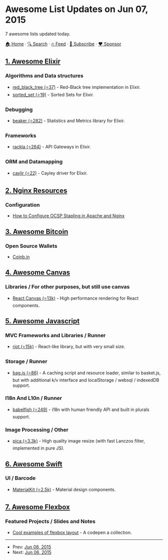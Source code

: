 # Awesome List Updates on Jun 07, 2015

7 awesome lists updated today.

[🏠 Home](/README.md) · [🔍 Search](https://www.trackawesomelist.com/search/) · [🔥 Feed](https://www.trackawesomelist.com/rss.xml) · [📮 Subscribe](https://trackawesomelist.us17.list-manage.com/subscribe?u=d2f0117aa829c83a63ec63c2f&id=36a103854c) · [❤️  Sponsor](https://github.com/sponsors/theowenyoung)



## [1. Awesome Elixir](/content/h4cc/awesome-elixir/README.md)

### Algorithms and Data structures

*   [red\_black\_tree (⭐37)](https://github.com/SenecaSystems/red_black_tree) - Red-Black tree implementation in Elixir.
*   [sorted\_set (⭐19)](https://github.com/SenecaSystems/sorted_set) - Sorted Sets for Elixir.

### Debugging

*   [beaker (⭐282)](https://github.com/hahuang65/beaker) - Statistics and Metrics library for Elixir.

### Frameworks

*   [rackla (⭐264)](https://github.com/AntonFagerberg/rackla) - API Gateways in Elixir.

### ORM and Datamapping

*   [caylir (⭐22)](https://github.com/mneudert/caylir) - Cayley driver for Elixir.

## [2. Nginx Resources](/content/fcambus/nginx-resources/README.md)

### Configuration

*   [How to Configure OCSP Stapling in Apache and Nginx](https://sslmate.com/blog/post/ocsp_stapling_in_apache_and_nginx)

## [3. Awesome Bitcoin](/content/igorbarinov/awesome-bitcoin/README.md)

### Open Source Wallets

*   [Coinb.in](https://coinb.in)

## [4. Awesome Canvas](/content/raphamorim/awesome-canvas/README.md)

### Libraries / For other purposes, but still use canvas

*   [React Canvas (⭐13k)](https://github.com/Flipboard/react-canvas) - High performance <canvas> rendering for React components.

## [5. Awesome Javascript](/content/sorrycc/awesome-javascript/README.md)

### MVC Frameworks and Libraries / Runner

*   [riot (⭐15k)](https://github.com/riot/riot) - React-like library, but with very small size.

### Storage / Runner

*   [bag.js (⭐86)](https://github.com/nodeca/bag.js) - A caching script and resource loader, similar to basket.js, but with additional k/v interface and localStorage / websql / indexedDB support.

### I18n And L10n / Runner

*   [babelfish (⭐249)](https://github.com/nodeca/babelfish/) - i18n with human friendly API and built in plurals support.

### Image Processing / Other

*   [pica (⭐3.3k)](https://github.com/nodeca/pica) - High quality image resize (with fast Lanczos filter, implemented in pure JS).

## [6. Awesome Swift](/content/matteocrippa/awesome-swift/README.md)

### UI / Barcode

*   [MaterialKit (⭐2.5k)](https://github.com/nghialv/MaterialKit) - Material design components.

## [7. Awesome Flexbox](/content/afonsopacifer/awesome-flexbox/README.md)

### Featured Projects / Slides and Notes

*   [Cool examples of flexbox layout](http://codepen.io/collection/KegmA/) - A codepen a collection.

---

- Prev: [Jun 08, 2015](/content/2015/06/08/README.md)
- Next: [Jun 06, 2015](/content/2015/06/06/README.md)